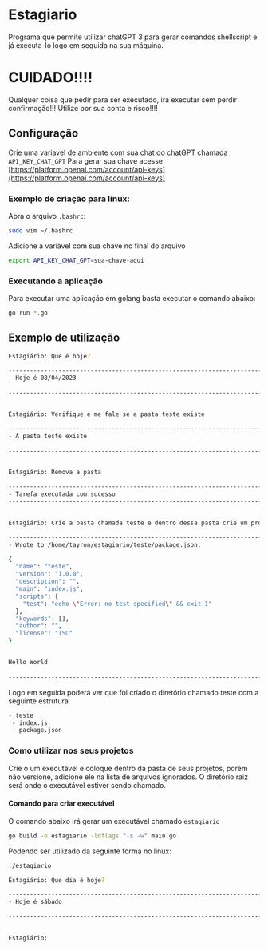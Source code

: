 # Estagiario
Programa que permite utilizar chatGPT 3 para gerar comandos shellscript e já executa-lo logo em seguida na sua máquina.

# CUIDADO!!!!
Qualquer coisa que pedir para ser executado, irá executar sem perdir confirmação!!!
Utilize por sua conta e risco!!!!
## Configuração
Crie uma variavel de ambiente com sua chat do chatGPT chamada ```API_KEY_CHAT_GPT```
Para gerar sua chave acesse [https://platform.openai.com/account/api-keys](https://platform.openai.com/account/api-keys)

### Exemplo de criação para linux:
Abra o arquivo ```.bashrc```:
```sh
sudo vim ~/.bashrc
```
Adicione a variàvel com sua chave no final do arquivo
```sh
export API_KEY_CHAT_GPT=sua-chave-aqui
```

### Executando a aplicação
Para executar uma aplicação em golang basta executar o comando abaixo:

```sh
go run *.go
```

## Exemplo de utilização
```sh
Estagiário: Que é hoje?

-----------------------------------------------------------------------
- Hoje é 08/04/2023
 
-----------------------------------------------------------------------


Estagiário: Verifique e me fale se a pasta teste existe

-----------------------------------------------------------------------
- A pasta teste existe
 
-----------------------------------------------------------------------


Estagiário: Remova a pasta

-----------------------------------------------------------------------
- Tarefa executada com sucesso
-----------------------------------------------------------------------


Estagiário: Crie a pasta chamada teste e dentro dessa pasta crie um projeto em nodejs utilizando gerenciador de pacotes npm cuja nome do projeto será teste. Dentro crie um arquivo chamado index.js com uma função que imprima a frase Hello World usando console.log

-----------------------------------------------------------------------
- Wrote to /home/tayron/estagiario/teste/package.json:

{
  "name": "teste",
  "version": "1.0.0",
  "description": "",
  "main": "index.js",
  "scripts": {
    "test": "echo \"Error: no test specified\" && exit 1"
  },
  "keywords": [],
  "author": "",
  "license": "ISC"
}


Hello World
 
-----------------------------------------------------------------------
```

Logo em seguida poderá ver que foi criado o diretório chamado teste com a seguinte estrutura
```sh
- teste
 - index.js
 - package.json
 ```

### Como utilizar nos seus projetos
Crie o um executável e coloque dentro da pasta de seus projetos, porém não versione, adicione ele na lista de arquivos ignorados.
O diretório raiz será onde o executável estiver sendo chamado.

#### Comando para criar executável
O comando abaixo irá gerar um executável chamado ```estagiario```
```sh
go build -o estagiario -ldflags "-s -w" main.go
```

Podendo ser utilizado da seguinte forma no linux:
```sh
./estagiario 

Estagiário: Que dia é hoje?

-----------------------------------------------------------------------
- Hoje é sábado
 
-----------------------------------------------------------------------


Estagiário:
```